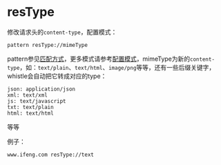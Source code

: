 # resType
修改请求头的`content-type`，配置模式：

	pattern resType://mimeType
	
pattern参见[匹配方式](../pattern.html)，更多模式请参考[配置模式](../mode.html)，mimeType为新的`content-type`，如：`text/plain`、`text/html`、`image/png`等等，还有一些后缀关键字，whistle会自动把它转成对应的type：

	json: application/json
	xml: text/xml
	js: text/javascript
	txt: text/plain
	html: text/html
等等
	
例子：

	www.ifeng.com resType://text
	
